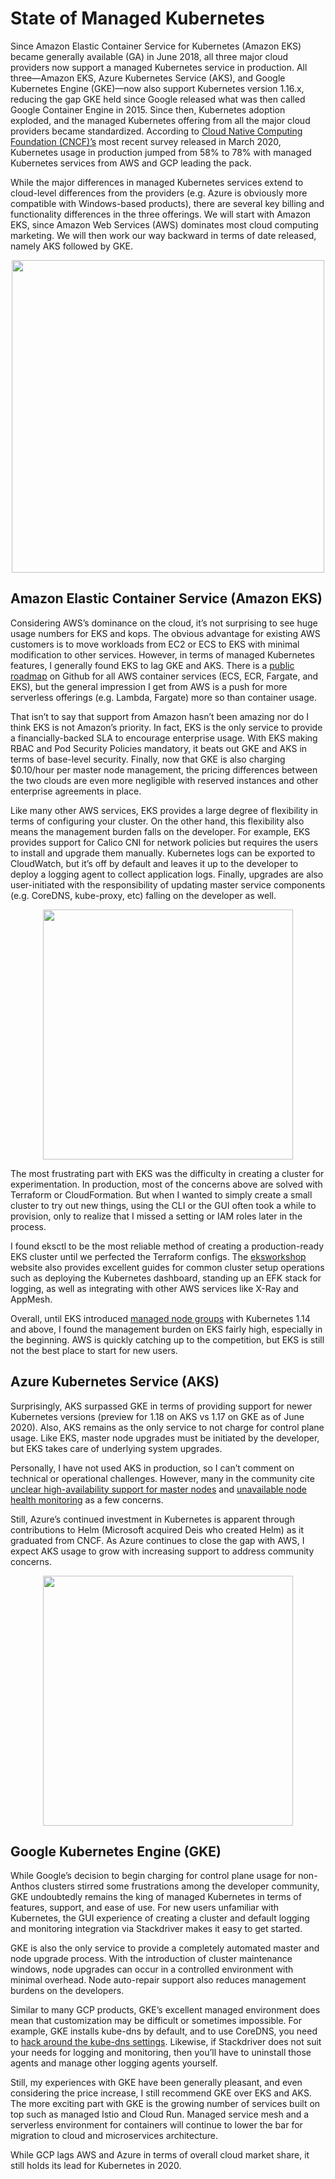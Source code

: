 # State of Managed Kubernetes

Since Amazon Elastic Container Service for Kubernetes (Amazon EKS) became generally available (GA) in June 2018, all three major cloud providers now support a managed Kubernetes service in production. All three—Amazon ​EKS, Azure Kubernetes Service (AKS), and Google Kubernetes Engine (GKE)—​now also support Kubernetes version 1.16.x, reducing the gap GKE held since Google released what was then called Google Container Engine in 2015. Since then, Kubernetes adoption exploded, and the managed Kubernetes offering from all the major cloud providers became standardized. According to [Cloud Native Computing Foundation (CNCF)’s](https://www.cncf.io/wp-content/uploads/2020/03/CNCF_Survey_Report.pdf) most recent survey released in March 2020, Kubernetes usage in production jumped from 58% to 78% with managed Kubernetes services from AWS and GCP leading the pack.

While the major differences in managed Kubernetes services extend to cloud-level differences from the providers (e.g. Azure is obviously more compatible with Windows-based products), there are several key billing and functionality differences in the three offerings. We will start with Amazon EKS, since Amazon Web Services (AWS) dominates most cloud computing marketing. We will then work our way backward in terms of date released, namely AKS followed by GKE.

<p align="center"> 
  <img src="https://github.com/Leverege/kubernetes-book/blob/master/images/Chapter%205/ComparisonTable.png" height="500">
</p>

## Amazon Elastic Container Service (Amazon EKS)
Considering AWS’s dominance on the cloud, it’s not surprising to see huge usage numbers for EKS and kops. The obvious advantage for existing AWS customers is to move workloads from EC2 or ECS to EKS with minimal modification to other services. However, in terms of managed Kubernetes features, I generally found EKS to lag GKE and AKS. There is a [public roadmap](https://github.com/aws/containers-roadmap) on Github for all AWS container services (ECS, ECR, Fargate, and EKS), but the general impression I get from AWS is a push for more serverless offerings (e.g. Lambda, Fargate) more so than container usage.

That isn’t to say that support from Amazon hasn’t been amazing nor do I think EKS is not Amazon’s priority. In fact, EKS is the only service to provide a financially-backed SLA to encourage enterprise usage. With EKS making RBAC and Pod Security Policies mandatory, it beats out GKE and AKS in terms of base-level security. Finally, now that GKE is also charging $0.10/hour per master node management, the pricing differences between the two clouds are even more negligible with reserved instances and other enterprise agreements in place.

Like many other AWS services, EKS provides a large degree of flexibility in terms of configuring your cluster. On the other hand, this flexibility also means the management burden falls on the developer. For example, EKS provides support for Calico CNI for network policies but requires the users to install and upgrade them manually. Kubernetes logs can be exported to CloudWatch, but it’s off by default and leaves it up to the developer to deploy a logging agent to collect application logs. Finally, upgrades are also user-initiated with the responsibility of updating master service components (e.g. CoreDNS, kube-proxy, etc) falling on the developer as well.

<p align="center"> 
  <img src="https://github.com/Leverege/kubernetes-book/blob/master/images/Chapter%205/AmazonSurvey.png" height="400">
</p>

The most frustrating part with EKS was the difficulty in creating a cluster for experimentation. In production, most of the concerns above are solved with Terraform or CloudFormation. But when I wanted to simply create a small cluster to try out new things, using the CLI or the GUI often took a while to provision, only to realize that I missed a setting or IAM roles later in the process.

I found eksctl to be the most reliable method of creating a production-ready EKS cluster until we perfected the Terraform configs. The [eksworkshop](https://eksworkshop.com/) website also provides excellent guides for common cluster setup operations such as deploying the Kubernetes dashboard, standing up an EFK stack for logging, as well as integrating with other AWS services like X-Ray and AppMesh.

Overall, until EKS introduced [managed node groups](https://docs.aws.amazon.com/eks/latest/userguide/managed-node-groups.html) with Kubernetes 1.14 and above, I found the management burden on EKS fairly high, especially in the beginning. AWS is quickly catching up to the competition, but EKS is still not the best place to start for new users.

## Azure Kubernetes Service (AKS)
Surprisingly, AKS surpassed GKE in terms of providing support for newer Kubernetes versions (preview for 1.18 on AKS vs 1.17 on GKE as of June 2020). Also, AKS remains as the only service to not charge for control plane usage. Like EKS, master node upgrades must be initiated by the developer, but EKS takes care of underlying system upgrades.

Personally, I have not used AKS in production, so I can’t comment on technical or operational challenges. However, many in the community cite [unclear high-availability support for master nodes](https://thenewstack.io/comparison-amazon-azure-and-googles-managed-kubernetes-services/) and [unavailable node health monitoring](https://www.stackrox.com/post/2020/02/eks-vs-gke-vs-aks/) as a few concerns.

Still, Azure’s continued investment in Kubernetes is apparent through contributions to Helm (Microsoft acquired Deis who created Helm) as it graduated from CNCF. As Azure continues to close the gap with AWS, I expect AKS usage to grow with increasing support to address community concerns.

<p align="center"> 
  <img src="https://github.com/Leverege/kubernetes-book/blob/master/images/Chapter%205/DeploymentSurvey.png" height="400">
</p>

## Google Kubernetes Engine (GKE)

While Google’s decision to begin charging for control plane usage for non-Anthos clusters stirred some frustrations among the developer community, GKE undoubtedly remains the king of managed Kubernetes in terms of features, support, and ease of use. For new users unfamiliar with Kubernetes, the GUI experience of creating a cluster and default logging and monitoring integration via Stackdriver makes it easy to get started.

GKE is also the only service to provide a completely automated master and node upgrade process. With the introduction of cluster maintenance windows, node upgrades can occur in a controlled environment with minimal overhead. Node auto-repair support also reduces management burdens on the developers.

Similar to many GCP products, GKE’s excellent managed environment does mean that customization may be difficult or sometimes impossible. For example, GKE installs kube-dns by default, and to use CoreDNS, you need to [hack around the kube-dns settings](https://medium.com/@yitaek/using-coredns-on-gke-3973598ab561). Likewise, if Stackdriver does not suit your needs for logging and monitoring, then you’ll have to uninstall those agents and manage other logging agents yourself.

Still, my experiences with GKE have been generally pleasant, and even considering the price increase, I still recommend GKE over EKS and AKS. The more exciting part with GKE is the growing number of services built on top such as managed Istio and Cloud Run. Managed service mesh and a serverless environment for containers will continue to lower the bar for migration to cloud and microservices architecture.

While GCP lags AWS and Azure in terms of overall cloud market share, it still holds its lead for Kubernetes in 2020.
